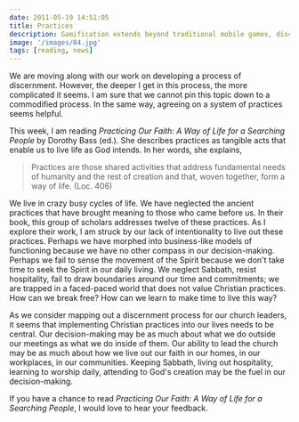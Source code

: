 ```yaml
---
date: 2011-05-19 14:51:05
title: Practices
description: Gamification extends beyond traditional mobile games, discovering innovative strategies to incorporate game-like elements into non-gaming apps for enhanced
image: '/images/04.jpg'
tags: [reading, news]
---
```


We are moving along with our work on developing a process of discernment.  However, the deeper I get in this process, the more complicated it seems. I am sure that we cannot pin this topic down to a commodified process. In the same way, agreeing on a system of practices seems helpful.

This week, I am reading *Practicing Our Faith: A Way of Life for a Searching People* by Dorothy Bass (ed.). She describes practices as tangible acts that enable us to live life as God intends. In her words, she explains,

>Practices are those shared activities that address fundamental needs of humanity and the rest of creation and that, woven together, form a way of life. (Loc. 406)

We live in crazy busy cycles of life. We have neglected the ancient practices that have brought meaning to those who came before us. In their book, this group of scholars addresses twelve of these practices. As I explore their work, I am struck by our lack of intentionality to live out these practices. Perhaps we have morphed into business-like models of functioning because we have no other compass in our decision-making. Perhaps we fail to sense the movement of the Spirit because we don't take time to seek the Spirit in our daily living. We neglect Sabbath, resist hospitality, fail to draw boundaries around our time and commitments; we are trapped in a faced-paced world that does not value Christian practices. How can we break free? How can we learn to make time to live this way?

As we consider mapping out a discernment process for our church leaders, it seems that implementing Christian practices into our lives needs to be central. Our decision-making may be as much about what we do outside our meetings as what we do inside of them. Our ability to lead the church may be as much about how we live out our faith in our homes, in our workplaces, in our communities. Keeping Sabbath, living out hospitality, learning to worship daily, attending to God's creation may be the fuel in our decision-making.

If you have a chance to read *Practicing Our Faith: A Way of Life for a Searching People*, I would love to hear your feedback.
